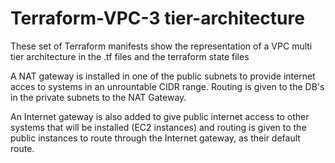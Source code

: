 # Terraform-VPC-3 tier-architecture
These set of Terraform manifests show the representation of a VPC multi tier architecture in the .tf files and the terraform state files

A NAT gateway is installed in one of the public subnets to provide internet acces to systems in an unrountable CIDR range. Routing is given to the DB's in the private subnets to the NAT Gateway.

An Internet gateway is also added to give public internet access to other systems that will be installed (EC2 instances) and routing is given to the public instances to route through the Internet gateway, as their default route.

